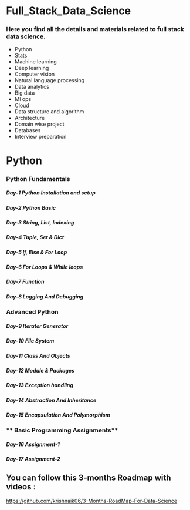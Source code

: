 # Full_Stack_Data_Science


### Here you find all the details and materials related to full stack data science.

- Python
- Stats
- Machine learning
- Deep learning
- Computer vision
- Natural language processing
- Data analytics
- Big data
- Ml ops
- Cloud
- Data structure and algorithm
- Architecture
- Domain wise project
- Databases
- Interview preparation


# **Python**

### **Python Fundamentals**

##### Day-1 Python Installation and setup
##### Day-2 Python Basic
##### Day-3 String, List, Indexing
##### Day-4 Tuple, Set & Dict
##### Day-5 If, Else & For Loop
##### Day-6 For Loops & While loops
##### Day-7 Function
##### Day-8 Logging And Debugging 

### **Advanced Python**

##### Day-9 Iterator Generator 
##### Day-10 File System
##### Day-11 Class And Objects 
##### Day-12 Module & Packages
##### Day-13 Exception handling
##### Day-14 Abstraction And Inheritance
##### Day-15 Encapsulation And Polymorphism

### ** Basic Programming Assignments**

##### Day-16 Assignment-1
##### Day-17 Assignment-2




## You can follow this 3-months Roadmap with videos :
<a href="https://github.com/krishnaik06/3-Months-RoadMap-For-Data-Science">https://github.com/krishnaik06/3-Months-RoadMap-For-Data-Science</a>
